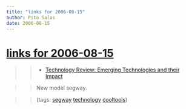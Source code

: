 ```yaml
---
title: "links for 2006-08-15"
author: Pito Salas
date: 2006-08-15
---
```

# [links for 2006-08-15](None)



>>

>>   * [Technology Review: Emerging Technologies and their
Impact](<http://www.technologyreview.com/read_article.aspx?id=17301>)

>>

>> New model segway.

>>

>> (tags: [segway](<http://del.icio.us/pitosalas/segway>)
[technology](<http://del.icio.us/pitosalas/technology>)
[cooltools](<http://del.icio.us/pitosalas/cooltools>))

>>

>>


